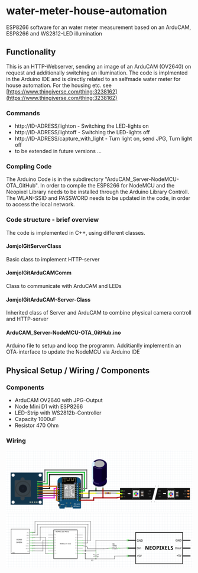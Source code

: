 # water-meter-house-automation
ESP8266 software for an water meter measurement based on an ArduCAM, ESP8266 and WS2812-LED illumination

## Functionality

This is an HTTP-Webserver, sending an image of an ArduCAM (OV2640) on request and additionally switching an illumination.
The code is implmented in the Arduino IDE and is directly related to an selfmade water meter for house automation. 
For the housing etc. see  [https://www.thingiverse.com/thing:3238162](https://www.thingiverse.com/thing:3238162)

### Commands
- http://ID-ADRESS/lighton   -   Switching the LED-lights on
- http://ID-ADRESS/lightoff - Switching the LED-lights off
- http://ID-ADRESS/capture_with_light - Turn light on, send JPG, Turn light off
- to be extended in future versions ...

### Compling Code
The Arduino Code is in the subdirectory "ArduCAM_Server-NodeMCU-OTA_GitHub". In order to compile the ESP8266 for NodeMCU and the Neopixel Library needs to be installed through the Arduino Library Controll.
The WLAN-SSID and PASSWORD needs to be updated in the code, in order to access the local network.

### Code structure - brief overview
The code is implemented in C++, using different classes.
#### JomjolGitServerClass
Basic class to implement HTTP-server
#### JomjolGitArduCAMComm
Class to communicate with ArduCAM and LEDs
#### JomjolGitArduCAM-Server-Class
Inherited class of Server and ArduCAM to combine physical camera controll and HTTP-server
#### ArduCAM_Server-NodeMCU-OTA_GitHub.ino
Arduino file to setup and loop the programm. Additianlly implementin an OTA-interface to update the NodeMCU via Arduino IDE



## Physical Setup / Wiring / Components

### Components
- ArduCAM OV2640 with JPG-Output
- Node Mini D1 with ESP8266
- LED-Strip with WS2812b-Controller
- Capacity 1000uF
- Resistor 470 Ohm

### Wiring
<img src="./images/wiring_sketch_update.png" width="800">
<img src="./images/wiring_drawing.png" width="800">
